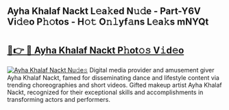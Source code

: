 ## Ayha Khalaf Nackt L𝚎a𝚔ed N𝚞𝚍e - Part-Y6V Vi𝚍𝚎o P𝚑𝚘tos - H𝚘𝚝 O𝚗𝚕yf𝚊ns L𝚎a𝚔s mNYQt

# <h2><a href="http://kf4rivd.oniu.top/?m=Ayha+Khalaf+Nackt">🔗👉 🔴 Ayha Khalaf Nackt P𝚑ot𝚘𝚜 V𝚒d𝚎o</a></h2>

[![Ayha Khalaf Nackt Nu𝚍e𝚜](https://i.imgur.com/0qMVB7G.gif)](http://kf4rivd.oniu.top/?m=Ayha+Khalaf+Nackt)
Digital media provider and amusement giver Ayha Khalaf Nackt, famed for disseminating dance and lifestyle content via trending choreographies and short videos. Gifted makeup artist Ayha Khalaf Nackt, recognized for their exceptional skills and accomplishments in transforming actors and performers.  
